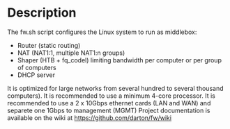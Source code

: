 
# Description

The fw.sh script configures the Linux system to run as middlebox:
- Router (static routing)
- NAT (NAT1:1, multiple NAT1:n groups)
- Shaper (HTB + fq_codel) limiting bandwidth per computer or per group of computers
- DHCP server

It is optimized for large networks from several hundred to several thousand computers).
It is recommended to use a minimum 4-core processor.
It is recommended to use a 2 x 10Gbps ethernet cards (LAN and WAN) and separete one 1Gbps to management (MGMT)
Project documentation is available on the wiki at https://github.com/darton/fw/wiki
